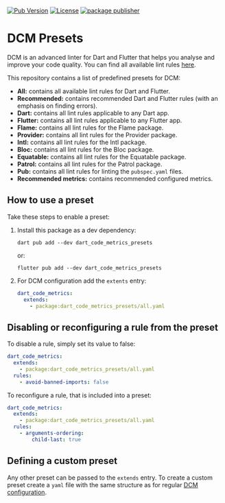 [![Pub Version](https://img.shields.io/pub/v/dart_code_metrics_presets?logo=dart&logoColor=white)](https://pub.dev/packages/dart_code_metrics_presets/)
[![License](https://img.shields.io/github/license/CQLabs/dart-code-metrics-presets)](https://github.com/CQLabs/dart-code-metrics-presets/blob/main/LICENSE)
[![package publisher](https://img.shields.io/pub/publisher/dart_code_metrics.svg)](https://pub.dev/packages/dart_code_metrics/publisher)

# DCM Presets

DCM is an advanced linter for Dart and Flutter that helps you analyse and improve your code quality. You can find all available lint rules [here](https://dcm.dev/docs/rules/).

This repository contains a list of predefined presets for DCM:

- **All:** contains all available lint rules for Dart and Flutter.
- **Recommended:** contains recommended Dart and Flutter rules (with an emphasis on finding errors).
- **Dart:** contains all lint rules applicable to any Dart app.
- **Flutter:** contains all lint rules applicable to any Flutter app.
- **Flame:** contains all lint rules for the Flame package.
- **Provider:** contains all lint rules for the Provider package.
- **Intl:** contains all lint rules for the Intl package.
- **Bloc:** contains all lint rules for the Bloc package.
- **Equatable:** contains all lint rules for the Equatable package.
- **Patrol:** contains all lint rules for the Patrol package.
- **Pub:** contains all lint rules for linting the `pubspec.yaml` files.
- **Recommended metrics:** contains recommended configured metrics.

## How to use a preset

Take these steps to enable a preset:

1. Install this package as a dev dependency:

   ```terminal
   dart pub add --dev dart_code_metrics_presets
   ```

   or:

   ```terminal
   flutter pub add --dev dart_code_metrics_presets
   ```

2. For DCM configuration add the `extents` entry:

   ```yaml
   dart_code_metrics:
     extends:
       - package:dart_code_metrics_presets/all.yaml
   ```

## Disabling or reconfiguring a rule from the preset

To disable a rule, simply set its value to false:

```yaml
dart_code_metrics:
  extends:
    - package:dart_code_metrics_presets/all.yaml
  rules:
    - avoid-banned-imports: false
```

To reconfigure a rule, that is included into a preset:

```yaml
dart_code_metrics:
  extends:
    - package:dart_code_metrics_presets/all.yaml
  rules:
    - arguments-ordering:
        child-last: true
```

## Defining a custom preset

Any other preset can be passed to the `extends` entry. To create a custom preset create a `yaml` file with the same structure as for regular [DCM configuration](https://dcm.dev/docs/configuration/).
